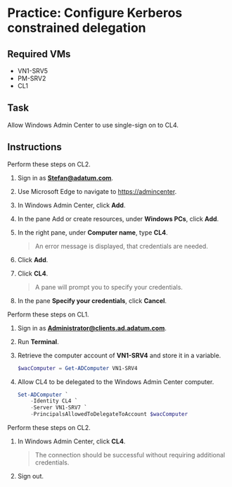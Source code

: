 # Practice: Configure Kerberos constrained delegation

## Required VMs

* VN1-SRV5
* PM-SRV2
* CL1

## Task

Allow Windows Admin Center to use single-sign on to CL4.

## Instructions

Perform these steps on CL2.

1. Sign in as **Stefan@adatum.com**.
1. Use Microsoft Edge to navigate to <https://admincenter>.
1. In Windows Admin Center, click **Add**.
1. In the pane Add or create resources, under **Windows PCs**, click **Add**.
1. In the right pane, under **Computer name**, type **CL4**.

    > An error message is displayed, that credentials are needed.

1. Click **Add**.
1. Click **CL4**.

    > A pane will prompt you to specify your credentials.

1. In the pane **Specify your credentials**, click **Cancel**.

Perform these steps on CL1.

1. Sign in as **Administrator@clients.ad.adatum.com**.
1. Run **Terminal**.
1. Retrieve the computer account of **VN1-SRV4** and store it in a variable.

    ````powershell
    $wacComputer = Get-ADComputer VN1-SRV4
    ````

1. Allow CL4 to be delegated to the Windows Admin Center computer.

    ````powershell
    Set-ADComputer `
        -Identity CL4 `
        -Server VN1-SRV7 `
        -PrincipalsAllowedToDelegateToAccount $wacComputer
    ````

Perform these steps on CL2.

1. In Windows Admin Center, click **CL4**.

    > The connection should be successful without requiring additional credentials.

1. Sign out.
